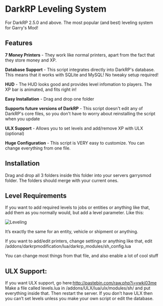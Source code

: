 DarkRP Leveling System
======================
For DarkRP 2.5.0 and above.
The most popular (and best) leveling system for Garry's Mod!


Features
-------
**7 Money Printers** - They work like normal printers, apart from the fact that they store money and XP. 

**Database Support** - This script integrates directly into DarkRP's database. This means that it works with SQLite and MySQL! No tweaky setup required!

**HUD** - The HUD looks good and provides level infomation to players. The XP bar is animated, and fits right in!

**Easy Installation** - Drag and drop one folder

**Supports future versions of DarkRP** - This script doesn't edit any of DarkRP's core files, so you don't have to worry about reinstalling the script when you update

**ULX Support** - Allows you to set levels and add/remove XP with ULX (optional)

**Huge Configuration** - This script is VERY easy to customize. You can change everything from one file.  


Installation
-------
Drag and drop all 3 folders inside this folder into your servers garrysmod folder. The folders should merge with your current ones.


Level Requirements
--------
If you want to add required levels to jobs or entities or anything like that, add them as you normally would, but add a level parameter. Like this:

![Leveling](http://i.imgur.com/sIputUy.png)

It’s exactly the same for an entity, vehicle or shipment or anything.

If you want to add/edit printers, change settings or anything like that, edit /addons/darkrpmodification/lua/darkrp_modules/sh_config.lua

You can change most things from that file, and also enable a lot of cool stuff


ULX Support:
---------------------
If you want ULX support, go here:http://pastebin.com/raw.php?i=ywki03me
Make a file called levels.lua in /addons/ULX/lua/ulx/modules/sh/ and put everything inside that. Then restart the server. If you don’t have ULX then you can’t set levels unless you make your own script or edit the database. 


